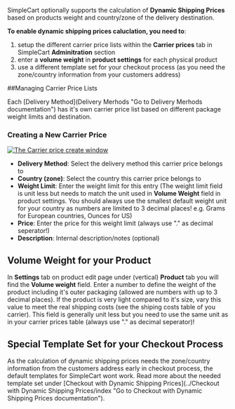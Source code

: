 SimpleCart optionally supports the calculation of **Dynamic Shipping Prices** based on products weight and country/zone of the delivery destination.

**To enable dynamic shipping prices caluclation, you need to**:

1. setup the different carrier price lists within the **Carrier prices** tab in SimpleCart **Adminitration** section
2. enter a **volume weight** in **product settings** for each physical product
3. use a different template set for your checkout process (as you need the zone/country information from your customers address)

##Managing Carrier Price Lists

Each [Delivery Method](Delivery Merhods "Go to Delivery Merhods documentation") has it's own carrier price list based on different package weight limits and destination.

### Creating a New Carrier Price

[ ![The Carrier price create window](https://assets.modmore.com/uploads/carrier_price_create_win.png)](https://assets.modmore.com/uploads/carrier_price_create_win.png "The Carrier price create window")

- **Delivery Method**: Select the delivery method this carrier price belongs to
- **Country (zone)**: Select the country this carrier price belongs to
- **Weight Limit**: Enter the weight limit for this entry (The weight limit field is unit less but needs to match the unit used in **Volume Weight** field in product settings. You should always use the smallest default weight unit for your country as numbers are limited to 3 decimal places! e.g. Grams for European countries, Ounces for US)
- **Price**: Enter the price for this weight limit (always use "." as decimal seperator!)
- **Description**: Internal description/notes (optional)

## Volume Weight for your Product

In **Settings** tab on product edit page under (vertical) **Product** tab you will find the **Volume weight** field.
Enter a number to define the weight of the product including it's outer packaging (allowed are numbers with up to 3 decimal places). If the product is very light compared to it's size, vary this value to meet the real shipping costs (see the shiping costs table of you carrier).
This field is generally unit less but you need to use the same unit as in your carrier prices table (always use "." as decimal seperator)!

## Special Template Set for your Checkout Process

As the calculation of dynamic shipping prices needs the zone/country information from the customers address early in checkout process, the default templates for SimpleCart wont work. Read more about the needed template set under [Checkout with Dynamic Shipping Prices](../Checkout with Dynamic Shipping Prices/index "Go to Checkout with Dynamic Shipping Prices documentation").
